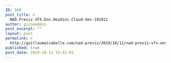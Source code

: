 ```yaml
---
ID: 508
post_title: >
  NAD.Previz.VFX.Env.Houdini.Cloud-dev-191011
author: gicomadmin
post_excerpt: ""
layout: post
permalink: >
  http://guillaumeisabelle.com/nad-previz/2019/10/11/nad-previz-vfx-env-houdini-cloud-dev-191011/
published: true
post_date: 2019-10-11 15:41:02
---
```

<!-- wp:image {"id":509} --><figure class="wp-block-image">

<img src="http://guillaumeisabelle.com/nad-previz/wp-content/uploads/sites/19/2019/10/image-9-1024x576.png" alt="" class="wp-image-509" /></figure> <!-- /wp:image -->